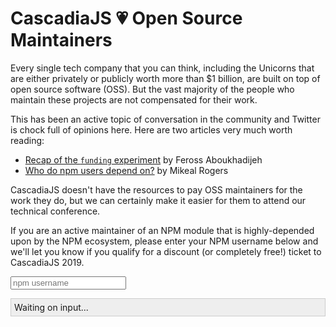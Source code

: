 <script src="https://cdnjs.cloudflare.com/ajax/libs/PapaParse/5.1.0/papaparse.min.js"></script>

# CascadiaJS 💗 Open Source Maintainers</h1>

Every single tech company that you can think, including the Unicorns that are either privately or publicly worth more than $1 billion, are built on top of open source software (OSS). But the vast majority of the people who maintain these projects are not compensated for their work.

This has been an active topic of conversation in the community and Twitter is chock full of opinions here. Here are two articles very much worth reading:

* [Recap of the `funding` experiment](https://feross.org/funding-experiment-recap/) by Feross Aboukhadijeh
* [Who do npm users depend on?](https://medium.com/oss-trends/who-do-npm-users-depend-on-da66c3db019d) by Mikeal Rogers

CascadiaJS doesn't have the resources to pay OSS maintainers for the work they do, but we can certainly make it easier for them to attend our technical conference. 

If you are an active maintainer of an NPM module that is highly-depended upon by the NPM ecosystem, please enter your NPM username below and we'll let you know if you qualify for a discount (or completely free!) ticket to CascadiaJS 2019.

<input id="owner" type="text" placeholder="npm username"></input>
<div id="feedback" style="background-color:#eee;padding:5px;border:1px solid #ccc">Waiting on input...</div>
<script>
const get = () => document.getElementById('owner').value
const ranks = new Map()
const step = row => {
    row = row.data
    ranks.set(row.OWNER, parseFloat(row.SSCORE))
}
const feedback = str => document.getElementById('feedback').innerHTML = str
const complete = () => {
    const check = () => {
        const owner = get()
        if (!owner) {
            feedback('Waiting on input...')
            return
        }
        if (ranks.has(owner)) {
            let rank = ranks.get(owner)
            if (rank > .99) {
                feedback('Congratulations! You are in the top 1% of contributors and eligible for a COMPLETELY FREE ticket to CascadiaJS!<br/><br/>Please send @CascadiaJS a DM on Twitter to claim your discount 💰')
            } 
            else {
                let discount = (rank - .88) * 1000
                if (discount > 100) discount = 100
                discount = Math.ceil(discount)
                feedback(`Congratulations! You are eligible for a ${ discount }% discount to CascadiaJS!<br/><br/>Please send @CascadiaJS a DM on Twitter to claim your discount 💰`)
            }
        } else {
            feedback(`${owner} is not in the top 10% of maintainers of npm packages.`)
        }
    }
    document.getElementById('owner').addEventListener('keyup', () => {
        check()
    })
    check()
}
Papa.parse('/_static/maintainers.csv', { header: true, download: true, step, complete })
</script>